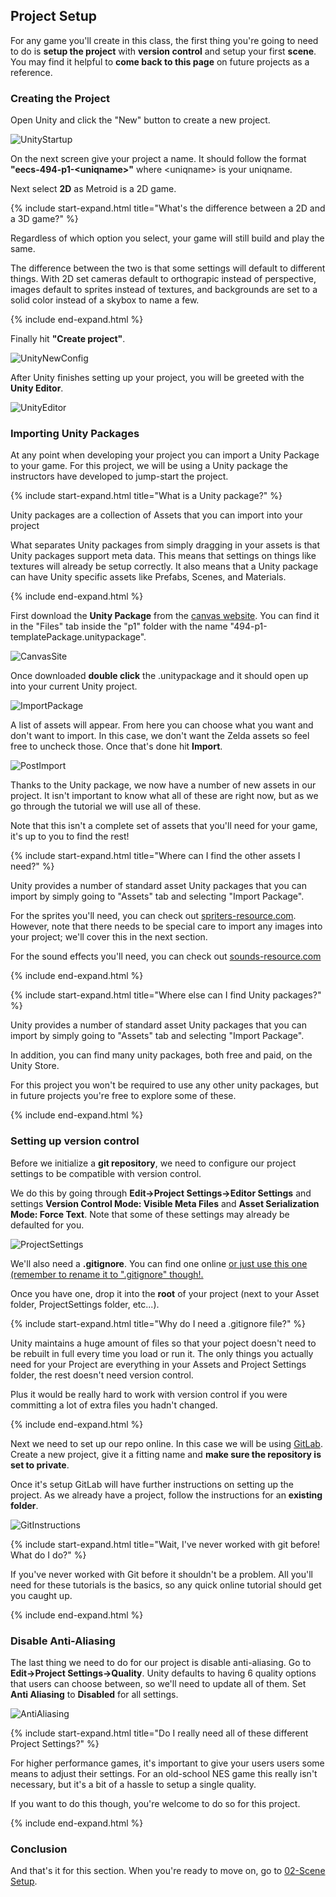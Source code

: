 ## Project Setup

For any game you'll create in this class, the first thing you're going to need to do is **setup the project** with **version control** and setup your first **scene**. You may find it helpful to **come back to this page** on future projects as a reference.  

### Creating the Project

Open Unity and click the "New" button to create a new project.

![UnityStartup](./01/UnityStartup.PNG)

On the next screen give your project a name. It should follow the format **"eecs-494-p1-\<uniqname\>"** where \<uniqname\> is your uniqname.

Next select **2D** as Metroid is a 2D game.

{% include start-expand.html title="What's the difference between a 2D and a 3D game?" %} 
  <p>Regardless of which option you select, your game will still build and play the same.</p>
  <p>The difference between the two is that some settings will default to different things. With 2D set cameras default to orthograpic instead of perspective, images default to sprites instead of textures, and backgrounds are set to a solid color instead of a skybox to name a few.</p>
{% include end-expand.html %}

Finally hit **"Create project"**.

![UnityNewConfig](./01/UnityNewConfig.PNG)

After Unity finishes setting up your project, you will be greeted with the **Unity Editor**.

![UnityEditor](./01/UnityEditor.PNG)

### Importing Unity Packages

At any point when developing your project you can import a Unity Package to your game. For this project, we will be using a Unity package the instructors have developed to jump-start the project. 

{% include start-expand.html title="What is a Unity package?" %} 
  <p>Unity packages are a collection of Assets that you can import into your project</p>
  <p>What separates Unity packages from simply dragging in your assets is that Unity packages support meta data. This means that settings on things like textures will already be setup correctly. It also means that a Unity package can have Unity specific assets like Prefabs, Scenes, and Materials.</p>
{% include end-expand.html %}

First download the **Unity Package** from the [canvas website](https://umich.instructure.com/courses/164929/files/folder/p1). You can find it in the "Files" tab inside the "p1" folder with the name "494-p1-templatePackage.unitypackage".

![CanvasSite](./01/CanvasSite.PNG)

Once downloaded **double click** the .unitypackage and it should open up into your current Unity project.

![ImportPackage](./01/ImportPackage.PNG)

A list of assets will appear. From here you can choose what you want and don't want to import. In this case, we don't want the Zelda assets so feel free to uncheck those. Once that's done hit **Import**.

![PostImport](./01/PostImport.PNG)

Thanks to the Unity package, we now have a number of new assets in our project. It isn't important to know what all of these are right now, but as we go through the tutorial we will use all of these.

Note that this isn't a complete set of assets that you'll need for your game, it's up to you to find the rest!

{% include start-expand.html title="Where can I find the other assets I need?" %} 
  <p>Unity provides a number of standard asset Unity packages that you can import by simply going to "Assets" tab and selecting "Import Package".</p>
  <p>For the sprites you'll need, you can check out <a href="https://www.spriters-resource.com"> spriters-resource.com</a>. However, note that there needs to be special care to import any images into your project; we'll cover this in the next section.</p>
  <p>For the sound effects you'll need, you can check out <a href="https://www.sounds-resource.com"> sounds-resource.com</a></p>
{% include end-expand.html %}

{% include start-expand.html title="Where else can I find Unity packages?" %} 
  <p>Unity provides a number of standard asset Unity packages that you can import by simply going to "Assets" tab and selecting "Import Package".</p>
  <p>In addition, you can find many unity packages, both free and paid, on the Unity Store.</p>
  <p>For this project you won't be required to use any other unity packages, but in future projects you're free to explore some of these.</p>
{% include end-expand.html %}

### Setting up version control

Before we initialize a **git repository**, we need to configure our project settings to be compatible with version control.

We do this by going through **Edit->Project Settings->Editor Settings** and settings **Version Control Mode: Visible Meta Files** and **Asset Serialization Mode: Force Text**. Note that some of these settings may already be defaulted for you.

![ProjectSettings](./01/ProjectSettings.PNG)

We'll also need a **.gitignore**. You can find one online <a href="01/gitignore.txt">or just use this one (remember to rename it to ".gitignore" though!.</a>

Once you have one, drop it into the **root** of your project (next to your Asset folder, ProjectSettings folder, etc...).

{% include start-expand.html title="Why do I need a .gitignore file?" %} 
<p>Unity maintains a huge amount of files so that your poject doesn't need to be rebuilt in full every time you load or run it. The only things you actually need for your Project are everything in your Assets and Project Settings folder, the rest doesn't need version control.</p>
<p>Plus it would be really hard to work with version control if you were committing a lot of extra files you hadn't changed.</p>
{% include end-expand.html %}

Next we need to set up our repo online. In this case we will be using <a href="https://gitlab.eecs.umich.edu/">GitLab</a>. Create a new project, give it a fitting name and **make sure the repository is set to private**.

Once it's setup GitLab will have further instructions on setting up the project. As we already have a project, follow the instructions for an **existing folder**.

![GitInstructions](./01/GitInstructions.PNG)

{% include start-expand.html title="Wait, I've never worked with git before! What do I do?" %} 
<p>If you've never worked with Git before it shouldn't be a problem. All you'll need for these tutorials is the basics, so any quick online tutorial should get you caught up.</p>
{% include end-expand.html %}

### Disable Anti-Aliasing

The last thing we need to do for our project is disable anti-aliasing. Go to **Edit->Project Settings->Quality**. Unity defaults to having 6 quality options that users can choose between, so we'll need to update all of them. Set **Anti Aliasing** to **Disabled** for all settings.

![AntiAliasing](./01/AntiAliasing.PNG)

{% include start-expand.html title="Do I really need all of these different Project Settings?" %} 
<p>For higher performance games, it's important to give your users users some means to adjust their settings. For an old-school NES game this really isn't necessary, but it's a bit of a hassle to setup a single quality.</p>
<p>If you want to do this though, you're welcome to do so for this project.</p>
{% include end-expand.html %}

### Conclusion

And that's it for this section. When you're ready to move on, go to [02-Scene Setup](./02-SceneSetup).